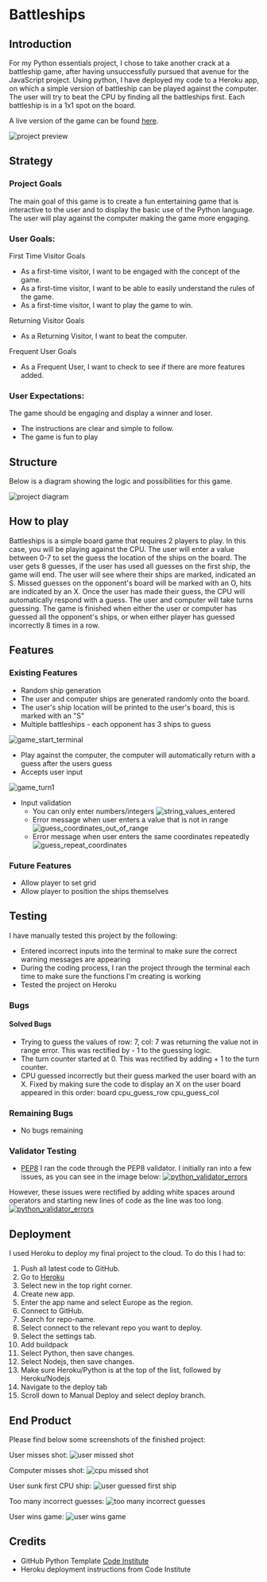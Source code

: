 # Battleships

## Introduction

For my Python essentials project, I chose to take another crack at a battleship game, after having unsuccessfully pursued that avenue for the JavaScript project.  Using python, I have deployed my code to a Heroku app, on which a simple version of battleship can be played against the computer.  
The user will try to beat the CPU by finding all the battleships first. Each battleship is in a 1x1 spot on the board.

A live version of the game can be found [here](livelink).

![project preview](finishedsiteimage)

## Strategy

### Project Goals

The main goal of this game is to create a fun entertaining game that is interactive to the user and to display the basic use of the Python language. The user will play against the computer making the game more engaging.

### User Goals:

First Time Visitor Goals
- As a first-time visitor, I want to be engaged with the concept of the game.
- As a first-time visitor, I want to be able to easily understand the rules of the game.
- As a first-time visitor, I want to play the game to win.

Returning Visitor Goals
- As a Returning Visitor, I want to beat the computer.

Frequent User Goals
- As a Frequent User, I want to check to see if there are more features added.

### User Expectations:

The game should be engaging and display a winner and loser.

- The instructions are clear and simple to follow.
- The game is fun to play

## Structure

Below is a diagram showing the logic and possibilities for this game.

![project diagram](documentation_assets/images/battleships_diagram.png)

## How to play

Battleships is a simple board game that requires 2 players to play. In this case, you will be playing against the CPU.
The user will enter a value between 0-7 to set the guess the location of the ships on the board.
The user gets 8 guesses, if the user has used all guesses on the first ship, the game will end.
The user will see where their ships are marked, indicated an S.
Missed guesses on the opponent's board will be marked with an O, hits are indicated by an X.
Once the user has made their guess, the CPU will automatically respond with a guess.
The user and computer will take turns guessing.
The game is finished when either the user or computer has guessed all the opponent's ships, or when either player has guessed incorrectly 8 times in a row.

## Features

### Existing Features
- Random ship generation
 - The user and computer ships are generated randomly onto the board.
 - The user's ship location will be printed to the user's board, this is marked with an "S"
 - Multiple battleships - each opponent has 3 ships to guess

![game_start_terminal](documentation_assets/images/game_start_terminal.png)

- Play against the computer, the computer will automatically return with a guess after the users guess
- Accepts user input


![game_turn1](documentation_assets/images/game_turn1.png)

- Input validation
    - You can only enter numbers/integers
    ![string_values_entered](documentation_assets/images/input_validation_string.png)
    - Error message when user enters a value that is not in range
    ![guess_coordinates_out_of_range](documentation_assets/images/guess_value_out_of_range.png)
    - Error message when user enters the same coordinates repeatedly
    ![guess_repeat_coordinates](documentation_assets/images/guess_repeat_coordinates.png)
### Future Features
 - Allow player to set grid
 - Allow player to position the ships themselves
## Testing

I have manually tested this project by the following:
- Entered incorrect inputs into the terminal to make sure the correct warning messages are appearing
- During the coding process, I ran the project through the terminal each time to make sure the functions I'm creating is working
- Tested the project on Heroku
### Bugs
#### Solved Bugs
- Trying to guess the values of row: 7, col: 7 was returning the value not in range error. This was rectified by - 1 to the guessing logic.
- The turn counter started at 0. This was rectified by adding + 1 to the turn counter.
- CPU guessed incorrectly but their guess marked the user board with an X. Fixed by making sure the code to display an X on the user board appeared in this order: board cpu_guess_row cpu_guess_col

### Remaining Bugs
- No bugs remaining
### Validator Testing
- [PEP8](http://pep8online.com/)
I ran the code through the PEP8 validator. I initially ran into a few issues, as you can see in the image below:
[![python_validator_errors](documentation_assets/images/python_validator_errors.png)](documentation_assets/images/python_validator_errors.png)

However, these issues were rectified by adding white spaces around operators and starting new lines of code as the line was too long. 
[![python_validator_errors](documentation_assets/images/pep8_no_errors.png)](documentation_assets/images/pep8_no_errors.png)

## Deployment
I used Heroku to deploy my final project to the cloud. To do this I had to:

1. Push all latest code to GitHub.
2. Go to [Heroku](https://dashboard.heroku.com/apps)
3. Select new in the top right corner.
4. Create new app.
5. Enter the app name and select Europe as the region.
6. Connect to GitHub.
7. Search for repo-name.
8. Select connect to the relevant repo you want to deploy.
9. Select the settings tab.
10. Add buildpack
11. Select Python, then save changes.
12. Select Nodejs, then save changes.
13. Make sure Heroku/Python is at the top of the list, followed by Heroku/Nodejs
14. Navigate to the deploy tab
15. Scroll down to Manual Deploy and select deploy branch.
## End Product

Please find below some screenshots of the finished project:

User misses shot:
![user missed shot](documentation_assets/images/user_missed.png)

Computer misses shot:
![cpu missed shot](documentation_assets/images/cpu_missed.png)

User sunk first CPU ship:
![user guessed first ship](documentation_assets/images/user_guessed_first_ship.png)

Too many incorrect guesses:
![too many incorrect guesses](documentation_assets/images/game_over_incorrect_guesses.png)

User wins game:
![user wins game](documentation_assets/images/game_win.png)

## Credits

- GitHub Python Template [Code Institute](https://github.com/Code-Institute-Org/python-essentials-template)
- Heroku deployment instructions from Code Institute